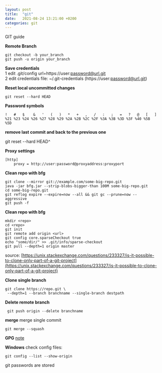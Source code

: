 ```yaml
---
layout: post
title:  "git"
date:   2021-08-24 13:21:00 +0200
categories: git
---
```

GIT guide

**Remote Branch**

	git checkout -b your_branch
	git push -u origin your_branch

**Save credentials** <br>
1 edit .git/config url=https://user:password@url.git <br>
2 edit credentials file: ~/.git-credentials (https://user:password@url.git)  <br>

**Reset local uncommitted changes**

	git reset --hard HEAD

**Password symbols**
```
!   #   $    &   '   (   )   *   +   ,   /   :   ;   =   ?   @   [   ]
%21 %23 %24 %26 %27 %28 %29 %2A %2B %2C %2F %3A %3B %3D %3F %40 %5B %5D
```

**remove last commit and back to the previous one**

git reset --hard HEAD^

**Proxy settings**
```
[http]
	proxy = http://user:password@proxyaddress:proxyport
```

**Clean repo with bfg**


[https://rtyley.github.io/bfg-repo-cleaner/]: https://rtyley.github.io/bfg-repo-cleaner/

```
git clone --mirror git://example.com/some-big-repo.git
java -jar bfg.jar --strip-blobs-bigger-than 100M some-big-repo.git
cd some-big-repo.git
git reflog expire --expire=now --all && git gc --prune=now --aggressive
git push -f
```

**Clean repo with bfg**
```
mkdir <repo>
cd <repo>
git init
git remote add origin <url>
git config core.sparseCheckout true
echo "some/dir/" >> .git/info/sparse-checkout
git pull --depth=1 origin master
```
source: [https://unix.stackexchange.com/questions/233327/is-it-possible-to-clone-only-part-of-a-git-project](https://unix.stackexchange.com/questions/233327/is-it-possible-to-clone-only-part-of-a-git-project)

**Clone single branch**
```
git clone https://repo.git \
 --depth=1 --branch branchname --single-branch destpath
 ```
**Delete remote branch**
```
 git push origin --delete branchname
```

**merge**
merge single commit
```
git merge --squash
```

**GPG**
[note](./2022-5-18-gpg.markdown)			

**Windows**
check config files: 
```
git config --list --show-origin
```
git passwords are stored 